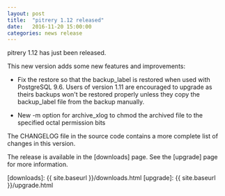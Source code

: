 ```yaml
---
layout: post
title:  "pitrery 1.12 released"
date:   2016-11-20 15:00:00
categories: news release
---
```


pitrery 1.12 has just been released.

This new version adds some new features and improvements:

* Fix the restore so that the backup_label is restored when used with
  PostgreSQL 9.6. Users of version 1.11 are encouraged to upgrade as
  theirs backups won't be restored properly unless they copy the backup_label
  file from the backup manually.

* New -m option for archive_xlog to chmod the archived file to the
  specified octal permission bits

The CHANGELOG file in the source code contains a more complete list of
changes in this version.

The release is available in the [downloads] page. See the [upgrade]
page for more information.

[downloads]: {{ site.baseurl }}/downloads.html
[upgrade]: {{ site.baseurl }}/upgrade.html

